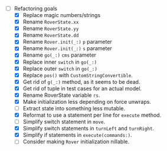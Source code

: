 * [ ] Refactoring goals
    * [x] Replace magic numbers/strings
    * [x] Rename `RoverState.xx`
    * [x] Rename `RoverState.yy`
    * [x] Rename `RoverState.dd`
    * [x] Rename `Rover.init(_:)` `p` parameter
    * [x] Rename `Rover.init(_:)` `s` parameter
    * [x] Rename `go(_:)` `cms` parameter
    * [x] Replace inner `switch` in `go(_:)`
    * [x] Replace outer `switch` in `go(_:)`
    * [x] Replace `pos()` with `CustomStringConvertible`.
    * [x] Get rid of `g(_:)` method, as it seems to be dead.
    * [x] Get rid of tuple in test cases for an actual model.
    * [x] Rename RoverState variable `rs`.
    * [x] Make initialization less depending on force unwraps.
    * [ ] Extract state into something less mutable.
    * [x] Reformat to use a statement per line for `execute` method.
    * [ ] Simplify switch statement in `move`.
    * [x] Simplify switch statements in `turnLeft` and `turnRight`.
    * [x] Simplify if statements in `execute(commands:)`.
    * [ ] Consider making `Rover` initialization nillable.
